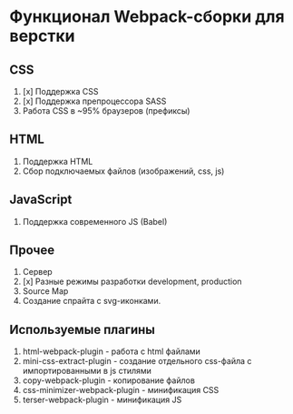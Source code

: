 # Функционал Webpack-сборки для верстки

## CSS

1. [x] Поддержка CSS
2. [x] Поддержка препроцессора SASS
3. Работа CSS в ~95% браузеров (префиксы)

## HTML

1. Поддержка HTML
2. Сбор подключаемых файлов (изображений, css, js)

## JavaScript

1. Поддержка современного JS (Babel)

## Прочее

1. Сервер
2. [x] Разные режимы разработки development, production
3. Source Map
4. Создание спрайта с svg-иконками.

## Используемые плагины
1. html-webpack-plugin - работа с html файлами
2. mini-css-extract-plugin - создание отдельного css-файла с импортированными в js стилями
3. copy-webpack-plugin - копирование файлов
4. css-minimizer-webpack-plugin - минификация CSS
5. terser-webpack-plugin - минификация JS